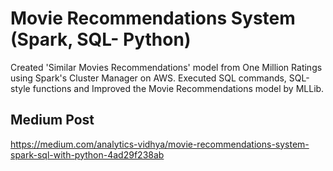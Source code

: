 # Movie Recommendations System (Spark, SQL- Python)
Created 'Similar Movies Recommendations' model from One Million Ratings using Spark's Cluster Manager on AWS. Executed SQL commands, SQL-style functions and Improved the Movie Recommendations model by MLLib.

## Medium Post 
https://medium.com/analytics-vidhya/movie-recommendations-system-spark-sql-with-python-4ad29f238ab
